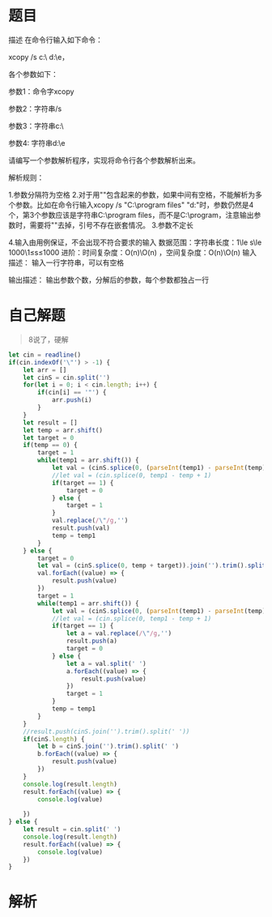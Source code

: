 # 题目
描述
在命令行输入如下命令：

xcopy /s c:\\ d:\\e，

各个参数如下：

参数1：命令字xcopy

参数2：字符串/s

参数3：字符串c:\\

参数4: 字符串d:\\e

请编写一个参数解析程序，实现将命令行各个参数解析出来。


解析规则：

1.参数分隔符为空格
2.对于用""包含起来的参数，如果中间有空格，不能解析为多个参数。比如在命令行输入xcopy /s "C:\\program files" "d:\"时，参数仍然是4个，第3个参数应该是字符串C:\\program files，而不是C:\\program，注意输出参数时，需要将""去掉，引号不存在嵌套情况。
3.参数不定长

4.输入由用例保证，不会出现不符合要求的输入
数据范围：字符串长度：1\le s\le 1000\1≤s≤1000 
进阶：时间复杂度：O(n)\O(n) ，空间复杂度：O(n)\O(n) 
输入描述：
输入一行字符串，可以有空格

输出描述：
输出参数个数，分解后的参数，每个参数都独占一行

# 自己解题
> 8说了，硬解
```js
let cin = readline()
if(cin.indexOf('\"') > -1) {
    let arr = []
    let cinS = cin.split('')
    for(let i = 0; i < cin.length; i++) {
        if(cin[i] == '"') {
            arr.push(i)
        }
    }
    let result = []
    let temp = arr.shift()
    let target = 0
    if(temp == 0) {
        target = 1
        while(temp1 = arr.shift()) {
            let val = (cinS.splice(0, (parseInt(temp1) - parseInt(temp) + target))).join('').trim()
            //let val = (cin.splice(0, temp1 - temp + 1)
            if(target == 1) {
                target = 0
            } else {
                target = 1
            }
            val.replace(/\"/g,'')
            result.push(val)
            temp = temp1
        }
    } else {
        target = 0
        let val = (cinS.splice(0, temp + target)).join('').trim().split(' ')
        val.forEach((value) => {
            result.push(value)
        })
        target = 1
        while(temp1 = arr.shift()) {
            let val = (cinS.splice(0, (parseInt(temp1) - parseInt(temp) + target))).join('').trim()
            //let val = (cin.splice(0, temp1 - temp + 1)
            if(target == 1) {
                let a = val.replace(/\"/g,'')
                result.push(a)
                target = 0
            } else {
                let a = val.split(' ')
                a.forEach((value) => {
                    result.push(value)
                })
                target = 1
            }
            temp = temp1
        }
    }
    //result.push(cinS.join('').trim().split(' '))
    if(cinS.length) {
        let b = cinS.join('').trim().split(' ')
        b.forEach((value) => {
            result.push(value)
        })
    }
    console.log(result.length)
    result.forEach((value) => {
        console.log(value)
        
    })
} else {
    let result = cin.split(' ')
    console.log(result.length)
    result.forEach((value) => {
        console.log(value)
    })
}
```

# 解析
> 